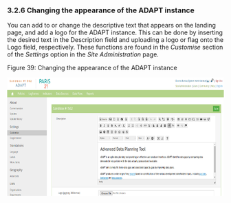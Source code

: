 ### 3.2.6 Changing the appearance of the ADAPT instance

You can add to or change the descriptive text that appears on the
landing page, and add a logo for the ADAPT instance. This can be done by
inserting the desired text in the Description field and uploading a logo
or flag onto the Logo field, respectively. These functions are found in
the *Customise* section of the *Settings* option in the *Site
Administration* page.

<span id="_Toc7208842" class="anchor"></span>Figure 39: Changing the
appearance of the ADAPT instance

<img src="ADAPTmedia\media\image40.png" style="width:6.26806in;height:2.86923in" />